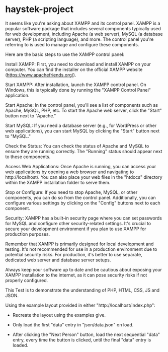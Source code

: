 # haystek-project

It seems like you're asking about XAMPP and its control panel. XAMPP is a popular software package that includes several components typically used for web development, including Apache (a web server), MySQL (a database server), PHP (a scripting language), and more. The control panel you're referring to is used to manage and configure these components.

Here are the basic steps to use the XAMPP control panel:

Install XAMPP: First, you need to download and install XAMPP on your computer. You can find the installer on the official XAMPP website (https://www.apachefriends.org/).

Start XAMPP: After installation, launch the XAMPP control panel. On Windows, this is typically done by running the "XAMPP Control Panel" application.

Start Apache: In the control panel, you'll see a list of components such as Apache, MySQL, PHP, etc. To start the Apache web server, click the "Start" button next to "Apache."

Start MySQL: If you need a database server (e.g., for WordPress or other web applications), you can start MySQL by clicking the "Start" button next to "MySQL."

Check the Status: You can check the status of Apache and MySQL to ensure they are running correctly. The "Running" status should appear next to these components.

Access Web Applications: Once Apache is running, you can access your web applications by opening a web browser and navigating to http://localhost/. You can also place your web files in the "htdocs" directory within the XAMPP installation folder to serve them.

Stop or Configure: If you need to stop Apache, MySQL, or other components, you can do so from the control panel. Additionally, you can configure various settings by clicking on the "Config" buttons next to each component.

Security: XAMPP has a built-in security page where you can set passwords for MySQL and configure other security-related settings. It's crucial to secure your development environment if you plan to use XAMPP for production purposes.

Remember that XAMPP is primarily designed for local development and testing. It's not recommended for use in a production environment due to potential security risks. For production, it's better to use separate, dedicated web server and database server setups.

Always keep your software up to date and be cautious about exposing your XAMPP installation to the internet, as it can pose security risks if not properly configured.

This Test is to demonstrate the understanding of PHP, HTML, CSS, JS and JSON.

Using the example layout provided in either "http://localhost/index.php":

- Recreate the layout using the examples give.

- Only load the first "data" entry in "json/data.json" on load.

- After clicking the "Next Person" button, load the next sequential "data" entry, every time the button is clicked, until the final "data" entry is loaded. 
